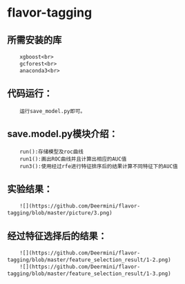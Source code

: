 flavor-tagging
====================
所需安装的库
--------------------
		xgboost<br>
		gcforest<br>
		anaconda3<br>

代码运行：
-------------------
		运行save_model.py即可。

save.model.py模块介绍：
-------------------
		run():存储模型及roc曲线
		run1():画出ROC曲线并且计算出相应的AUC值
		run3():使用经过rfe进行特征排序后的结果计算不同特征下的AUC值

实验结果：
------------------
		![](https://github.com/Deermini/flavor-tagging/blob/master/picture/3.png)
		

经过特征选择后的结果：
------------------
		![](https://github.com/Deermini/flavor-tagging/blob/master/feature_selection_result/1-2.png)
		![](https://github.com/Deermini/flavor-tagging/blob/master/feature_selection_result/1-3.png)



